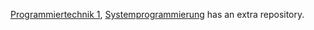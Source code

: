[Programmiertechnik 1](https://github.com/Atomarverseucht/sypr-uebungen), [Systemprogrammierung](https://github.com/Atomarverseucht/sypr-uebungen) has an extra repository.

